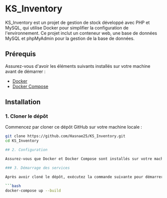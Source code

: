 # KS_Inventory

KS_Inventory est un projet de gestion de stock développé avec PHP et MySQL, qui utilise Docker pour simplifier la configuration de l'environnement. Ce projet inclut un conteneur web, une base de données MySQL et phpMyAdmin pour la gestion de la base de données.

## Prérequis

Assurez-vous d'avoir les éléments suivants installés sur votre machine avant de démarrer :

- [Docker](https://www.docker.com/get-started)
- [Docker Compose](https://docs.docker.com/compose/install/)

## Installation

### 1. Cloner le dépôt

Commencez par cloner ce dépôt GitHub sur votre machine locale :

```bash
git clone https://github.com/Hasnae25/KS_Inventory.git
cd KS_Inventory

## 2. Configuration

Assurez-vous que Docker et Docker Compose sont installés sur votre machine. Le fichier `docker-compose.yml` est déjà configuré pour inclure les services nécessaires à l'exécution de l'application, tels que le serveur web, la base de données MySQL et phpMyAdmin.

### 3. Démarrage des services

Après avoir cloné le dépôt, exécutez la commande suivante pour démarrer les services Docker :

```bash
docker-compose up --build

